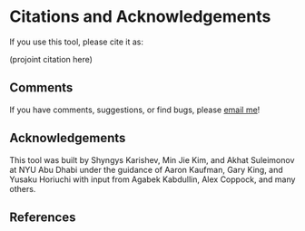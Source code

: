 # Citations and Acknowledgements

If you use this tool, please cite it as:

(projoint citation here)

## Comments

If you have comments, suggestions, or find bugs, please [email me](mailto:aaronkaufman@nyu.edu)!

## Acknowledgements

This tool was built by Shyngys Karishev, Min Jie Kim, and Akhat Suleimonov at NYU Abu Dhabi under the guidance of Aaron Kaufman, Gary King, and Yusaku Horiuchi with input from Agabek Kabdullin, Alex Coppock, and many others.

## References

